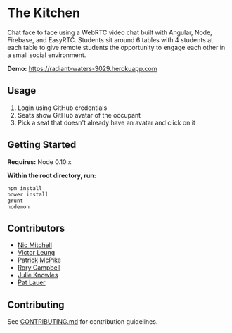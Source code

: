 # The Kitchen

Chat face to face using a WebRTC video chat built with Angular, Node, Firebase, and EasyRTC. Students sit around 6 tables with 4 students at each table to give remote students the opportunity to engage each other in a small social environment.

**Demo:** https://radiant-waters-3029.herokuapp.com

## Usage

1. Login using GitHub credentials
1. Seats show GitHub avatar of the occupant
1. Pick a seat that doesn't already have an avatar and click on it

## Getting Started

**Requires:** Node 0.10.x

**Within the root directory, run:**

    npm install
    bower install
    grunt
    nodemon


## Contributors

- [Nic Mitchell](https://github.com/nicmitchell)
- [Victor Leung](https://github.com/victorleungtw)
- [Patrick McPike](https://github.com/mcpike)
- [Rory Campbell](https://github.com/roryc89)
- [Julie Knowles](https://github.com/JulieMarie)
- [Pat Lauer](https://github.com/plauer) 

## Contributing

See [CONTRIBUTING.md](CONTRIBUTING.md) for contribution guidelines.
